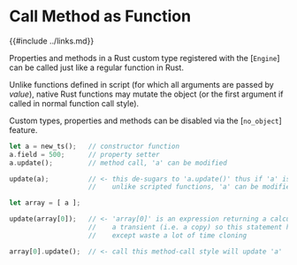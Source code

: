 Call Method as Function
======================

{{#include ../links.md}}

Properties and methods in a Rust custom type registered with the [`Engine`] can be called just like a regular function in Rust.

Unlike functions defined in script (for which all arguments are passed by _value_),
native Rust functions may mutate the object (or the first argument if called in normal function call style).

Custom types, properties and methods can be disabled via the [`no_object`] feature.

```rust
let a = new_ts();   // constructor function
a.field = 500;      // property setter
a.update();         // method call, 'a' can be modified

update(a);          // <- this de-sugars to 'a.update()' thus if 'a' is a simple variable
                    //    unlike scripted functions, 'a' can be modified and is not a copy

let array = [ a ];

update(array[0]);   // <- 'array[0]' is an expression returning a calculated value,
                    //    a transient (i.e. a copy) so this statement has no effect
                    //    except waste a lot of time cloning

array[0].update();  // <- call this method-call style will update 'a'
```

